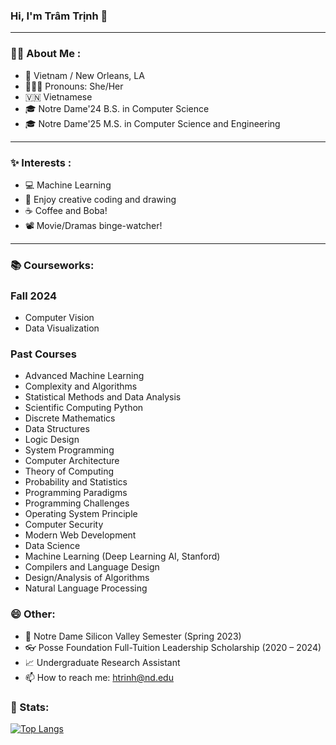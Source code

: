 ### Hi, I'm Trâm Trịnh 👋

---
### :woman_technologist: About Me :
- 🏡 Vietnam / New Orleans, LA
- 🙋🏻‍♀️ Pronouns: She/Her
- 🇻🇳 Vietnamese
- 🎓 Notre Dame'24 B.S. in Computer Science
- 🎓 Notre Dame'25 M.S. in Computer Science and Engineering

---
### ✨ Interests :
- 💻 Machine Learning
- 🎨 Enjoy creative coding and drawing
- ☕ Coffee and Boba!
- 📽 Movie/Dramas binge-watcher!

---
### 📚 Courseworks:
### Fall 2024
- Computer Vision
- Data Visualization

### Past Courses
- Advanced Machine Learning
- Complexity and Algorithms
- Statistical Methods and Data Analysis
- Scientific Computing Python
- Discrete Mathematics
- Data Structures
- Logic Design
- System Programming
- Computer Architecture
- Theory of Computing
- Probability and Statistics
- Programming Paradigms
- Programming Challenges
- Operating System Principle
- Computer Security
- Modern Web Development
- Data Science
- Machine Learning (Deep Learning AI, Stanford)
- Compilers and Language Design
- Design/Analysis of Algorithms
- Natural Language Processing

### 😄 Other:
- 🌱 Notre Dame Silicon Valley Semester (Spring 2023)
- 👓 Posse Foundation Full-Tuition Leadership Scholarship (2020 – 2024)
- 📈 Undergraduate Research Assistant
- 📫 How to reach me: htrinh@nd.edu


### 💪 Stats:
[![Top Langs](https://github-readme-stats.vercel.app/api/top-langs/?username=tram-tr&size_weight=0.2&count_weight=0.8)](https://github.com/anuraghazra/github-readme-stats)

<!--
**tram-tr/tram-tr** is a ✨ _special_ ✨ repository because its `README.md` (this file) appears on your GitHub profile.

Here are some ideas to get you started:

- 🔭 I’m currently working on ...
- 🌱 I’m currently learning ...
- 👯 I’m looking to collaborate on ...
- 🤔 I’m looking for help with ...
- 💬 Ask me about ...
- 📫 How to reach me: ...
- 😄 Pronouns: ...
- ⚡ Fun fact: ...
-->
